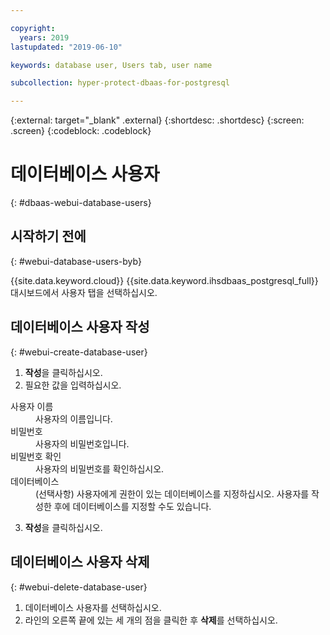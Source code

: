 ```yaml
---

copyright:
  years: 2019
lastupdated: "2019-06-10"

keywords: database user, Users tab, user name

subcollection: hyper-protect-dbaas-for-postgresql

---
```


{:external: target="_blank" .external}
{:shortdesc: .shortdesc}
{:screen: .screen}
{:codeblock: .codeblock}


# 데이터베이스 사용자
{: #dbaas-webui-database-users}

## 시작하기 전에
{: #webui-database-users-byb}

{{site.data.keyword.cloud}} {{site.data.keyword.ihsdbaas_postgresql_full}} 대시보드에서 사용자 탭을 선택하십시오.

## 데이터베이스 사용자 작성
{: #webui-create-database-user}

1. **작성**을 클릭하십시오.
2. 필요한 값을 입력하십시오.
<dl>
<dt>사용자 이름</dt>
<dd>사용자의 이름입니다.</dd>
<dt>비밀번호</dt>
<dd>사용자의 비밀번호입니다.</dd>
<dt>비밀번호 확인</dt>
<dd>사용자의 비밀번호를 확인하십시오.</dd>
<dt>데이터베이스</dt>
<dd>(선택사항) 사용자에게 권한이 있는 데이터베이스를 지정하십시오. 사용자를 작성한 후에 데이터베이스를 지정할 수도 있습니다.</dd>
</dl>

3. **작성**을 클릭하십시오.

## 데이터베이스 사용자 삭제
{: #webui-delete-database-user}

1. 데이터베이스 사용자를 선택하십시오.
2. 라인의 오른쪽 끝에 있는 세 개의 점을 클릭한 후 **삭제**를 선택하십시오.
